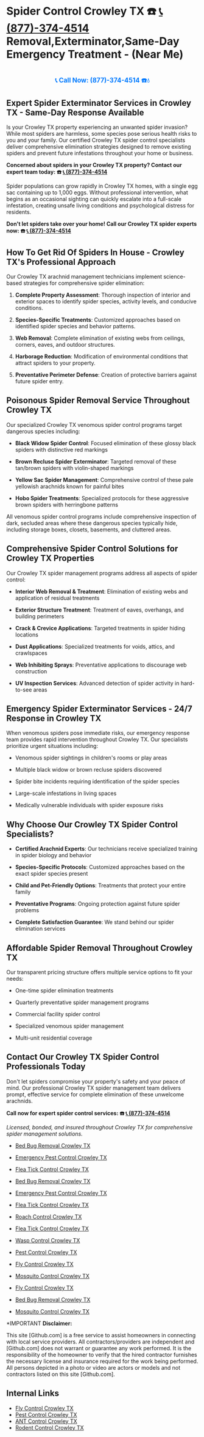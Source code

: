 # Spider Control Crowley TX ☎️ [📞 (877)-374-4514](https://pest-control-4514.netlify.app) Removal,Exterminator,Same-Day Emergency Treatment - (Near Me)
# 

<p align="center" style="font-size: 1.2em; font-weight: bold; margin: 20px 0;">
  <a href="https://pest-control-4514.netlify.app" target="_blank" style="color: #007BFF; text-decoration: none;">📞 Call Now: (877)-374-4514 ☎️💧</a>
</p>

## Expert Spider Exterminator Services in Crowley TX - Same-Day Response Available

Is your Crowley TX property experiencing an unwanted spider invasion? While most spiders are harmless, some species pose serious health risks to you and your family. Our certified Crowley TX spider control specialists deliver comprehensive elimination strategies designed to remove existing spiders and prevent future infestations throughout your home or business.

**Concerned about spiders in your Crowley TX property? Contact our expert team today: ☎️ [📞 (877)-374-4514](https://pest-control-4514.netlify.app)**

Spider populations can grow rapidly in Crowley TX homes, with a single egg sac containing up to 1,000 eggs. Without professional intervention, what begins as an occasional sighting can quickly escalate into a full-scale infestation, creating unsafe living conditions and psychological distress for residents.

**Don't let spiders take over your home! Call our Crowley TX spider experts now: ☎️ [📞 (877)-374-4514](https://pest-control-4514.netlify.app)**

## How To Get Rid Of Spiders In House - Crowley TX's Professional Approach

Our Crowley TX arachnid management technicians implement science-based strategies for comprehensive spider elimination:

1. **Complete Property Assessment**: Thorough inspection of interior and exterior spaces to identify spider species, activity levels, and conducive conditions.

2. **Species-Specific Treatments**: Customized approaches based on identified spider species and behavior patterns.

3. **Web Removal**: Complete elimination of existing webs from ceilings, corners, eaves, and outdoor structures.

4. **Harborage Reduction**: Modification of environmental conditions that attract spiders to your property.

5. **Preventative Perimeter Defense**: Creation of protective barriers against future spider entry.

## Poisonous Spider Removal Service Throughout Crowley TX

Our specialized Crowley TX venomous spider control programs target dangerous species including:

- **Black Widow Spider Control**: Focused elimination of these glossy black spiders with distinctive red markings

- **Brown Recluse Spider Exterminator**: Targeted removal of these tan/brown spiders with violin-shaped markings

- **Yellow Sac Spider Management**: Comprehensive control of these pale yellowish arachnids known for painful bites

- **Hobo Spider Treatments**: Specialized protocols for these aggressive brown spiders with herringbone patterns

All venomous spider control programs include comprehensive inspection of dark, secluded areas where these dangerous species typically hide, including storage boxes, closets, basements, and cluttered areas.

## Comprehensive Spider Control Solutions for Crowley TX Properties

Our Crowley TX spider management programs address all aspects of spider control:

- **Interior Web Removal & Treatment**: Elimination of existing webs and application of residual treatments

- **Exterior Structure Treatment**: Treatment of eaves, overhangs, and building perimeters

- **Crack & Crevice Applications**: Targeted treatments in spider hiding locations

- **Dust Applications**: Specialized treatments for voids, attics, and crawlspaces

- **Web Inhibiting Sprays**: Preventative applications to discourage web construction

- **UV Inspection Services**: Advanced detection of spider activity in hard-to-see areas

## Emergency Spider Exterminator Services - 24/7 Response in Crowley TX

When venomous spiders pose immediate risks, our emergency response team provides rapid intervention throughout Crowley TX. Our specialists prioritize urgent situations including:

- Venomous spider sightings in children's rooms or play areas

- Multiple black widow or brown recluse spiders discovered

- Spider bite incidents requiring identification of the spider species

- Large-scale infestations in living spaces

- Medically vulnerable individuals with spider exposure risks

## Why Choose Our Crowley TX Spider Control Specialists?

- **Certified Arachnid Experts**: Our technicians receive specialized training in spider biology and behavior

- **Species-Specific Protocols**: Customized approaches based on the exact spider species present

- **Child and Pet-Friendly Options**: Treatments that protect your entire family

- **Preventative Programs**: Ongoing protection against future spider problems

- **Complete Satisfaction Guarantee**: We stand behind our spider elimination services

## Affordable Spider Removal Throughout Crowley TX

Our transparent pricing structure offers multiple service options to fit your needs:

- One-time spider elimination treatments

- Quarterly preventative spider management programs

- Commercial facility spider control

- Specialized venomous spider management

- Multi-unit residential coverage

## Contact Our Crowley TX Spider Control Professionals Today

Don't let spiders compromise your property's safety and your peace of mind. Our professional Crowley TX spider management team delivers prompt, effective service for complete elimination of these unwelcome arachnids.

**Call now for expert spider control services: ☎️ [📞 (877)-374-4514](https://pest-control-4514.netlify.app)**

*Licensed, bonded, and insured throughout Crowley TX for comprehensive spider management solutions.*


- [Bed Bug Removal Crowley TX](https://github.com/allyoucaneatsushiin/pest-control/blob/main/Bed-Bug-Removal-Crowley-TX-877-374-4514-Exterminator-Same-Day-Emergency-Treatment-Near-Me.md)
- [Emergency Pest Control Crowley TX](https://github.com/allyoucaneatsushiin/pest-control/blob/main/Emergency-Pest-Control-Crowley-TX-877-374-4514-24-7-Fast-Response-Near-Me.md)
- [Flea Tick Control Crowley TX](https://github.com/allyoucaneatsushiin/pest-control/blob/main/Flea-Tick-Control-Crowley-TX-877-374-4514-Removal-Exterminator-Same-Day-Emergency-Treatment-Near-Me.md)


- [Bed Bug Removal Crowley TX](https://github.com/allyoucaneatsushiin/pest-control/blob/main/Bed-Bug-Removal-Crowley-TX-877-374-4514-Exterminator-Same-Day-Emergency-Treatment-Near-Me.md)
- [Emergency Pest Control Crowley TX](https://github.com/allyoucaneatsushiin/pest-control/blob/main/Emergency-Pest-Control-Crowley-TX-877-374-4514-24-7-Fast-Response-Near-Me.md)
- [Flea Tick Control Crowley TX](https://github.com/allyoucaneatsushiin/pest-control/blob/main/Flea-Tick-Control-Crowley-TX-877-374-4514-Removal-Exterminator-Same-Day-Emergency-Treatment-Near-Me.md)


- [Roach Control Crowley TX](https://github.com/allyoucaneatsushiin/pest-control/blob/main/Roach-Control-Crowley-TX-877-374-4514-Removal-Exterminator-Same-Day-Emergency-Treatment-Near-Me.md)
- [Flea Tick Control Crowley TX](https://github.com/allyoucaneatsushiin/pest-control/blob/main/Flea-Tick-Control-Crowley-TX-877-374-4514-Removal-Exterminator-Same-Day-Emergency-Treatment-Near-Me.md)
- [Wasp Control Crowley TX](https://github.com/allyoucaneatsushiin/pest-control/blob/main/Wasp-Control-Crowley-TX-877-374-4514-Removal-Exterminator-Same-Day-Emergency-Treatment-Near-Me.md)


- [Pest Control Crowley TX](https://github.com/allyoucaneatsushiin/pest-control/blob/main/Pest-Control-Crowley-TX-877-374-4514-Exterminator-Same-Day-Emergency-Treatment-Near-Me.md)
- [Fly Control Crowley TX](https://github.com/allyoucaneatsushiin/pest-control/blob/main/Fly-Control-Crowley-TX-877-374-4514-Prevention-Same-Day-Emergency-Treatment-Near-Me.md)
- [Mosquito Control Crowley TX](https://github.com/allyoucaneatsushiin/pest-control/blob/main/Mosquito-Control-Crowley-TX-877-374-4514-Exterminator-Same-Day-Emergency-Treatment-Near-Me.md)


- [Fly Control Crowley TX](https://github.com/allyoucaneatsushiin/pest-control/blob/main/Fly-Control-Crowley-TX-877-374-4514-Prevention-Same-Day-Emergency-Treatment-Near-Me.md)
- [Bed Bug Removal Crowley TX](https://github.com/allyoucaneatsushiin/pest-control/blob/main/Bed-Bug-Removal-Crowley-TX-877-374-4514-Exterminator-Same-Day-Emergency-Treatment-Near-Me.md)
- [Mosquito Control Crowley TX](https://github.com/allyoucaneatsushiin/pest-control/blob/main/Mosquito-Control-Crowley-TX-877-374-4514-Exterminator-Same-Day-Emergency-Treatment-Near-Me.md)


*IMPORTANT **Disclaimer:**  

This site [Github.com] is a free service to assist homeowners in connecting with local service providers. All contractors/providers are independent and [Github.com] does not warrant or guarantee any work performed. It is the responsibility of the homeowner to verify that the hired contractor furnishes the necessary license and insurance required for the work being performed. All persons depicted in a photo or video are actors or models and not contractors listed on this site [Github.com].


## Internal Links
- [Fly Control Crowley TX](https://github.com/allyoucaneatsushiin/pest-control/blob/main/Fly-Control-Crowley-TX-877-374-4514-Prevention-Same-Day-Emergency-Treatment-Near-Me.md)
- [Pest Control Crowley TX](https://github.com/allyoucaneatsushiin/pest-control/blob/main/Pest-Control-Crowley-TX-877-374-4514-Exterminator-Same-Day-Emergency-Treatment-Near-Me.md)
- [ANT Control Crowley TX](https://github.com/allyoucaneatsushiin/pest-control/blob/main/ANT-Control-Crowley-TX-877-374-4514-Prevention-Extermination-Same-Day-Emergency-Treatment-Near-Me.md)
- [Rodent Control Crowley TX](https://github.com/allyoucaneatsushiin/pest-control/blob/main/Rodent-Control-Crowley-TX-877-374-4514-Rat-Removal-Exterminator-Same-Day-Emergency-Treatment-Near-Me.md)
